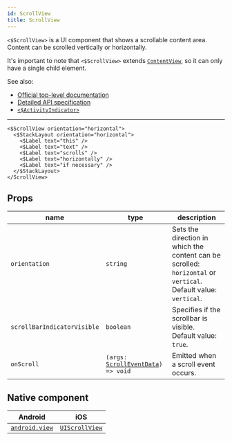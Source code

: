 ```yaml
---
id: ScrollView
title: ScrollView
---
```

<!-- contributors: [shirakaba, eddyverbruggen, ikoevska, misterbrownza] -->

`<$ScrollView>` is a UI component that shows a scrollable content area. Content can be scrolled vertically or horizontally.

It's important to note that `<$ScrollView>` extends [`ContentView`](https://docs.nativescript.org/api-reference/classes/_ui_content_view_.contentview), so it can only have a single child element.

See also:

* [Official top-level documentation](https://docs.nativescript.org/ui/components/scroll-view)
* [Detailed API specification](https://docs.nativescript.org/api-reference/classes/_ui_scroll_view_.scrollview)
* [`<$ActivityIndicator>`](/docs/components/activity-indicator)

---

```tsx
<$ScrollView orientation="horizontal">
  <$StackLayout orientation="horizontal">
    <$Label text="this" />
    <$Label text="text" />
    <$Label text="scrolls" />
    <$Label text="horizontally" />
    <$Label text="if necessary" />
  </$StackLayout>
</ScrollView>
```

<!-- [> screenshots for=ScrollView <] -->

## Props

| name | type | description |
|------|------|-------------|
| `orientation` | `string` | Sets the direction in which the content can be scrolled: `horizontal` or `vertical`.<br/>Default value: `vertical`.
| `scrollBarIndicatorVisible` | `boolean` | Specifies if the scrollbar is visible.<br/>Default value: `true`.
| `onScroll` | `(args: `[`ScrollEventData`](https://docs.nativescript.org/api-reference/interfaces/_ui_scroll_view_.scrolleventdata)`) => void` | Emitted when a scroll event occurs.

## Native component

| Android | iOS |
|---------|-----|
| [`android.view`](https://developer.android.com/reference/android/view/View.html) | [`UIScrollView`](https://developer.apple.com/documentation/uikit/uiscrollview)
